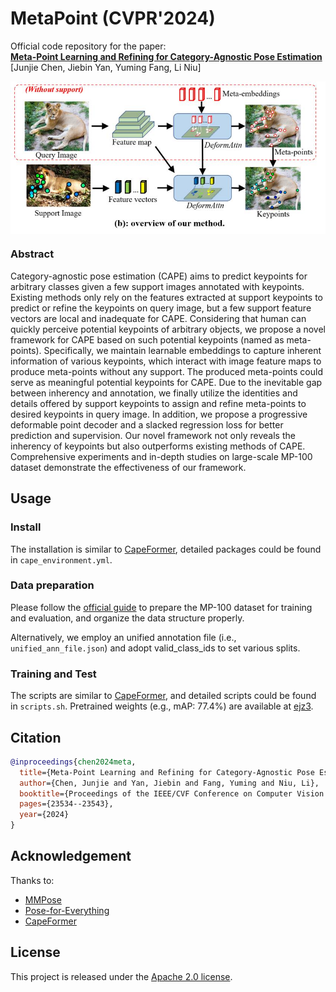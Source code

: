 # MetaPoint (CVPR'2024)

Official code repository for the paper:  
[**Meta-Point Learning and Refining for Category-Agnostic Pose Estimation**](https://openaccess.thecvf.com/content/CVPR2024/papers/Chen_Meta-Point_Learning_and_Refining_for_Category-Agnostic_Pose_Estimation_CVPR_2024_paper.pdf)  
[Junjie Chen, Jiebin Yan, Yuming Fang, Li Niu] 

<div align="center">
  <img src='overview.jpg' align="center" width=600>
</div>

### Abstract

Category-agnostic pose estimation (CAPE) aims to predict keypoints for arbitrary classes given a few support images annotated with keypoints. Existing methods only rely on the features extracted at support keypoints to predict or refine the keypoints on query image, but a few support feature vectors are local and inadequate for CAPE. Considering that human can quickly perceive potential keypoints of arbitrary objects, we propose a novel framework for CAPE based on such potential keypoints (named as meta-points). Specifically, we maintain learnable embeddings to capture inherent information of various keypoints, which interact with image feature maps to produce meta-points without any support. The produced meta-points could serve as meaningful potential keypoints for CAPE. Due to the inevitable gap between inherency and annotation, we finally utilize the identities and details offered by support keypoints to assign and refine meta-points to desired keypoints in query image. In addition, we propose a progressive deformable point decoder and a slacked regression loss for better prediction and supervision. Our novel framework not only reveals the inherency of keypoints but also outperforms existing methods of CAPE. Comprehensive experiments and in-depth studies on large-scale MP-100 dataset demonstrate the effectiveness of our framework.

## Usage

### Install
The installation is similar to [CapeFormer](https://github.com/flyinglynx/CapeFormer), detailed packages could be found in `cape_environment.yml`.

### Data preparation
Please follow the [official guide](https://github.com/luminxu/Pose-for-Everything) to prepare the MP-100 dataset for training and evaluation, and organize the data structure properly. 

Alternatively, we employ an unified annotation file (i.e., `unified_ann_file.json`) and adopt valid_class_ids to set various splits.

### Training and Test

The scripts are similar to [CapeFormer](https://github.com/flyinglynx/CapeFormer), and detailed scripts could be found in `scripts.sh`.
Pretrained weights (e.g., mAP: 77.4%) are available at [ejz3](https://pan.quark.cn/s/e4c36f7da0ff).


## Citation
```bibtex
@inproceedings{chen2024meta,
  title={Meta-Point Learning and Refining for Category-Agnostic Pose Estimation},
  author={Chen, Junjie and Yan, Jiebin and Fang, Yuming and Niu, Li},
  booktitle={Proceedings of the IEEE/CVF Conference on Computer Vision and Pattern Recognition},
  pages={23534--23543},
  year={2024}
}
```

## Acknowledgement

Thanks to:

- [MMPose](https://github.com/open-mmlab/mmpose)
- [Pose-for-Everything](https://github.com/luminxu/Pose-for-Everything)
- [CapeFormer](https://github.com/flyinglynx/CapeFormer)

## License

This project is released under the [Apache 2.0 license](LICENSE).
